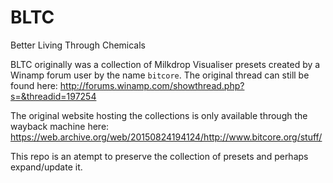 # BLTC
Better Living Through Chemicals

BLTC originally was a collection of Milkdrop Visualiser presets created by a Winamp forum user by the name ```bitcore```.
The original thread can still be found here: http://forums.winamp.com/showthread.php?s=&threadid=197254

The original website hosting the collections is only available through the wayback machine here: https://web.archive.org/web/20150824194124/http://www.bitcore.org/stuff/

This repo is an atempt to preserve the collection of presets and perhaps expand/update it.
